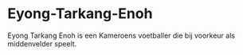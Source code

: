 # Eyong-Tarkang-Enoh
Eyong Tarkang Enoh is een Kameroens voetballer die bij voorkeur als middenvelder speelt.
